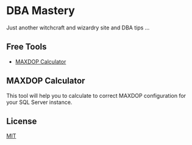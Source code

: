 # DBA Mastery 
Just another witchcraft and wizardry site and DBA tips ...

## Free Tools
- [MAXDOP Calculator](#how-to-get-support)
 
## MAXDOP Calculator
This tool will help you to calculate to correct MAXDOP configuration for your SQL Server instance.

## License
[MIT](/dbamastery/LICENSE.md)
